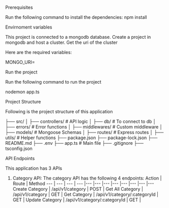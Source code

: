 Prerequisites

Run the following command to install the dependencies:
npm install

Envirnoment variables

This project is connected to a mongodb database. Create a project in mongodb and host a cluster. Get the uri of the cluster

Here are the required variables:

MONGO_URI=

Run the project

Run the following command to run the project

nodemon app.ts

Project Structure

Following is the project structure of this application

├── src/
│   ├── controllers/    # API logic
│   ├── db/             # To connect to db
│   ├── errors/         # Error functions
│   ├── middlewares/    # Custom middleware
│   ├── models/         # Mongoose Schemas
│   ├── routes/         # Express routes
│   ├── utils/          # Helper functions
├── package.json
├── package-lock.json
├── README.md
├── .env
├── app.ts              # Main file
├── .gitignore
├── tsconfig.json

API Endpoints

This application has 3 APIs

1. Category API:
The category API has the following 4 endpoints:
Action | Route | Method
--- | --- | --- | --- |--- |--- |--- |--- |--- |--- |--- |---
Create Category | /api/v1/category | POST |
Get All Category | /api/v1/category | GET |
Get Category | /api/v1/category/:categoryId | GET |
Update Category | /api/v1/category/:categoryId | GET |
